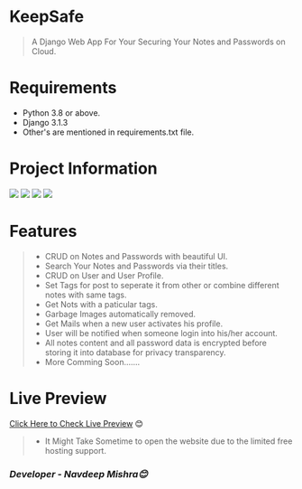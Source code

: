 # KeepSafe
> A Django Web App For Your Securing Your Notes and Passwords on Cloud.

# Requirements
- Python 3.8 or above.<br>
- Django 3.1.3
- Other's are mentioned in requirements.txt file.

# Project Information
<p align="left">  
<img src="https://img.shields.io/badge/Language-Python-brightgreen">
<img src="https://img.shields.io/badge/Platform-Web-blue">
<img src="https://img.shields.io/badge/Framework-Django3-blueviolet">
<img src="https://img.shields.io/badge/Version-1.4-ff69b4">

</p>


# Features
> - CRUD on Notes and Passwords with beautiful UI.<br>
> - Search Your Notes and Passwords via their titles.<br>
> - CRUD on User and User Profile.<br>
> - Set Tags for post to seperate it from other or combine different notes with same tags.<br>
> - Get Nots with a paticular tags.<br>
> - Garbage Images automatically removed.<br>
> - Get Mails when a new user activates his profile.<br>
> - User will be notified when someone login into his/her account.
> - All notes content and all password data is encrypted before storing it into database for privacy transparency.
> - More Comming Soon.......<br>

# Live Preview
[Click Here to Check Live Preview](http://keepsafe-project.herokuapp.com)
😊
> - It Might Take Sometime to open the website due to the limited free hosting support.







 
 <h3><i>Developer - Navdeep Mishra😊</i></h3>
 
 
